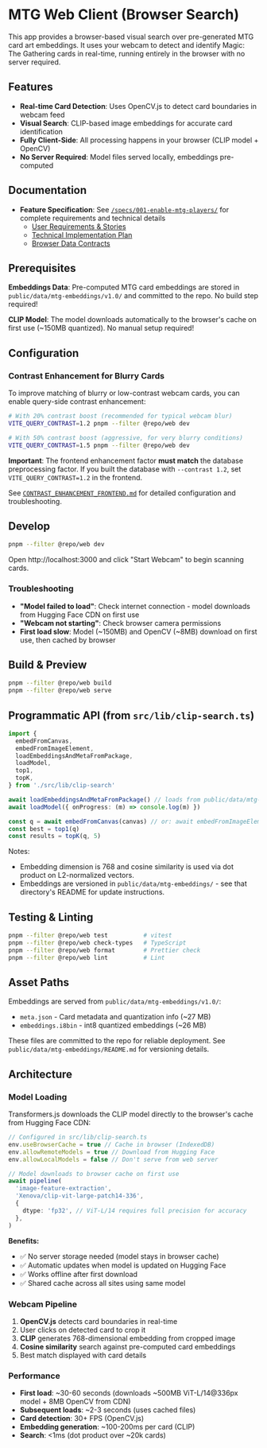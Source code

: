# MTG Web Client (Browser Search)

This app provides a browser-based visual search over pre-generated MTG card art embeddings. It uses your webcam to detect and identify Magic: The Gathering cards in real-time, running entirely in the browser with no server required.

## Features

- **Real-time Card Detection**: Uses OpenCV.js to detect card boundaries in webcam feed
- **Visual Search**: CLIP-based image embeddings for accurate card identification
- **Fully Client-Side**: All processing happens in your browser (CLIP model + OpenCV)
- **No Server Required**: Model files served locally, embeddings pre-computed

## Documentation

- **Feature Specification**: See [`/specs/001-enable-mtg-players/`](../../specs/001-enable-mtg-players/) for complete requirements and technical details
  - [User Requirements & Stories](../../specs/001-enable-mtg-players/spec.md)
  - [Technical Implementation Plan](../../specs/001-enable-mtg-players/plan.md)
  - [Browser Data Contracts](../../specs/001-enable-mtg-players/contracts/browser-artifacts.md)

## Prerequisites

**Embeddings Data**: Pre-computed MTG card embeddings are stored in `public/data/mtg-embeddings/v1.0/` and committed to the repo. No build step required!

**CLIP Model**: The model downloads automatically to the browser's cache on first use (~150MB quantized). No manual setup required!

## Configuration

### Contrast Enhancement for Blurry Cards

To improve matching of blurry or low-contrast webcam cards, you can enable query-side contrast enhancement:

```bash
# With 20% contrast boost (recommended for typical webcam blur)
VITE_QUERY_CONTRAST=1.2 pnpm --filter @repo/web dev

# With 50% contrast boost (aggressive, for very blurry conditions)
VITE_QUERY_CONTRAST=1.5 pnpm --filter @repo/web dev
```

**Important**: The frontend enhancement factor **must match** the database preprocessing factor. If you built the database with `--contrast 1.2`, set `VITE_QUERY_CONTRAST=1.2` in the frontend.

See [`CONTRAST_ENHANCEMENT_FRONTEND.md`](./CONTRAST_ENHANCEMENT_FRONTEND.md) for detailed configuration and troubleshooting.

## Develop

```bash
pnpm --filter @repo/web dev
```

Open http://localhost:3000 and click "Start Webcam" to begin scanning cards.

### Troubleshooting

- **"Model failed to load"**: Check internet connection - model downloads from Hugging Face CDN on first use
- **"Webcam not starting"**: Check browser camera permissions
- **First load slow**: Model (~150MB) and OpenCV (~8MB) download on first use, then cached by browser

## Build & Preview

```bash
pnpm --filter @repo/web build
pnpm --filter @repo/web serve
```

## Programmatic API (from `src/lib/clip-search.ts`)

```ts
import {
  embedFromCanvas,
  embedFromImageElement,
  loadEmbeddingsAndMetaFromPackage,
  loadModel,
  top1,
  topK,
} from './src/lib/clip-search'

await loadEmbeddingsAndMetaFromPackage() // loads from public/data/mtg-embeddings/v1.0/
await loadModel({ onProgress: (m) => console.log(m) })

const q = await embedFromCanvas(canvas) // or: await embedFromImageElement(img)
const best = top1(q)
const results = topK(q, 5)
```

Notes:

- Embedding dimension is 768 and cosine similarity is used via dot product on L2-normalized vectors.
- Embeddings are versioned in `public/data/mtg-embeddings/` - see that directory's README for update instructions.

## Testing & Linting

```bash
pnpm --filter @repo/web test          # vitest
pnpm --filter @repo/web check-types   # TypeScript
pnpm --filter @repo/web format        # Prettier check
pnpm --filter @repo/web lint          # Lint
```

## Asset Paths

Embeddings are served from `public/data/mtg-embeddings/v1.0/`:

- `meta.json` - Card metadata and quantization info (~27 MB)
- `embeddings.i8bin` - int8 quantized embeddings (~26 MB)

These files are committed to the repo for reliable deployment. See `public/data/mtg-embeddings/README.md` for versioning details.

## Architecture

### Model Loading

Transformers.js downloads the CLIP model directly to the browser's cache from Hugging Face CDN:

```typescript
// Configured in src/lib/clip-search.ts
env.useBrowserCache = true // Cache in browser (IndexedDB)
env.allowRemoteModels = true // Download from Hugging Face
env.allowLocalModels = false // Don't serve from web server

// Model downloads to browser cache on first use
await pipeline(
  'image-feature-extraction',
  'Xenova/clip-vit-large-patch14-336',
  {
    dtype: 'fp32', // ViT-L/14 requires full precision for accuracy
  },
)
```

**Benefits:**

- ✅ No server storage needed (model stays in browser cache)
- ✅ Automatic updates when model is updated on Hugging Face
- ✅ Works offline after first download
- ✅ Shared cache across all sites using same model

### Webcam Pipeline

1. **OpenCV.js** detects card boundaries in real-time
2. User clicks on detected card to crop it
3. **CLIP** generates 768-dimensional embedding from cropped image
4. **Cosine similarity** search against pre-computed card embeddings
5. Best match displayed with card details

### Performance

- **First load**: ~30-60 seconds (downloads ~500MB ViT-L/14@336px model + 8MB OpenCV from CDN)
- **Subsequent loads**: ~2-3 seconds (uses cached files)
- **Card detection**: 30+ FPS (OpenCV.js)
- **Embedding generation**: ~100-200ms per card (CLIP)
- **Search**: <1ms (dot product over ~20k cards)
